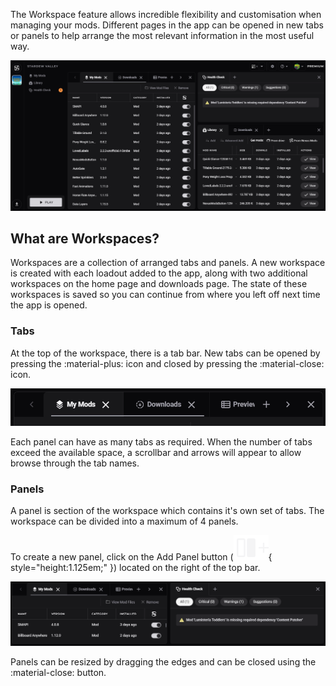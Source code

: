 The Workspace feature allows incredible flexibility and customisation when managing your mods. Different pages in the app can be opened in new tabs or panels to help arrange the most relevant information in the most useful way. 

![An example of a workspace set up with multiple tabs and panels](../images/0.5.2/WorkspacesExample.webp)

## What are Workspaces?
Workspaces are a collection of arranged tabs and panels. A new workspace is created with each loadout added to the app, along with two additional workspaces on the home page and downloads page. The state of these workspaces is saved so you can continue from where you left off next time the app is opened. 


### Tabs
At the top of the workspace, there is a tab bar. New tabs can be opened by pressing the :material-plus: icon and closed by pressing the :material-close: icon.

![The tab bar showing several open tabs](../images/0.5.2/TabBar.webp)

Each panel can have as many tabs as required. When the number of tabs exceed the available space, a scrollbar and arrows will appear to allow browse through the tab names. 


### Panels

A panel is section of the workspace which contains it's own set of tabs. The workspace can be divided into a maximum of 4 panels. 

To create a new panel, click on the Add Panel button (![Add panel icon](../images/add-panel-icon.svg "Add Panel"){ style="height:1.125em;" }) located on the right of the top bar.

![The two small panels side-by-side.](../images/0.5.2/PanelsExample.webp)

Panels can be resized by dragging the edges and can be closed using the :material-close: button. 
